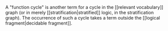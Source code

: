 A "function cycle" is another term for a cycle in the [[relevant vocabulary]] graph (or in merely [[stratification|stratified]] logic, in the stratification graph). The occurrence of such a cycle takes a term outside the [[logical fragment|decidable fragment]].